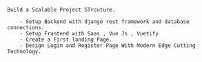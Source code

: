 


    Build a Scalable Project STrcuture.

        - Setup Backend with django rest framework and database connections.
        - Setup Frontend with Saas , Vue Js , Vuetify 
        - Create a First landing Page.
        - Design Login and Register Page With Modern Edge Cutting Technology.